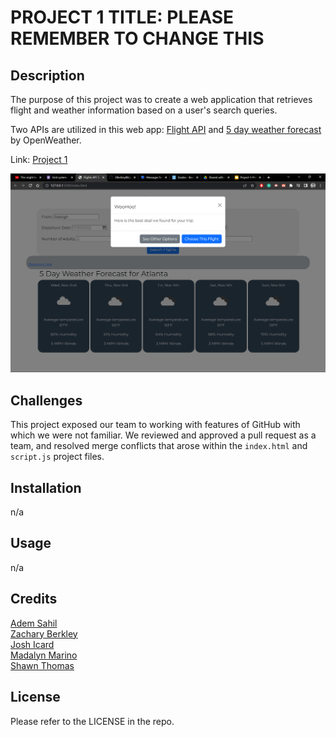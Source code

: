 # PROJECT 1 TITLE: PLEASE REMEMBER TO CHANGE THIS 

## Description

The purpose of this project was to create a web application that retrieves flight and weather information based on a user's search queries. 

Two APIs are utilized in this web app: [Flight API](https://api.flightapi.io) and [5 day weather forecast](https://openweathermap.org/forecast5) by OpenWeather. 

Link: [Project 1](https://zberkley88.github.io/project-1-tentative-name/)

![Project 1 Screenshot](./assets/images/Screenshot_20221101_061308.png)


## Challenges

This project exposed our team to working with features of GitHub with which we were not familiar. We reviewed and approved a pull request as a team, and resolved merge conflicts that arose within the `index.html` and `script.js` project files. 

## Installation

n/a 

## Usage

 n/a

## Credits

[Adem Sahil](https://github.com/ademsahil274)<br>
[Zachary Berkley](https://github.com/ZBerkley88)<br>
[Josh Icard](https://github.com/jicard)<br>
[Madalyn Marino](https://github.com/madalynmm)<br>
[Shawn Thomas](https://github.com/LightintheBulb)

## License

Please refer to the LICENSE in the repo.
